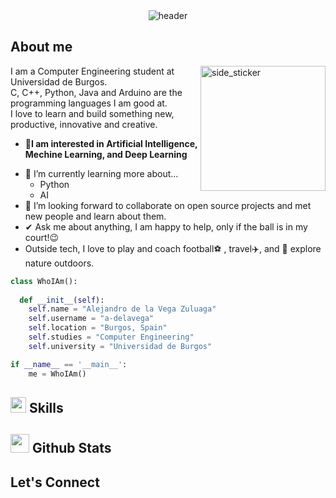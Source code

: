 <!--Saludo-->
<!--<h1 align="center">Hi , I'm Alejandro de la Vega <img src="https://media.giphy.com/media/hvRJCLFzcasrR4ia7z/giphy.gif" width="35"></h1>-->
<div align="center" width="100">
  <img 
  src="https://capsule-render.vercel.app/api?color=0:1408d0,50:0860d0,100:08c4d0&height=250&section=header&text=Hi,%20I'm%20Alejandro%20de%20la%20Vega&fontSize=30&type=waving&fontColor=fefefe&animation=fadeIn" 
  alt="header"
/>
</div>
<!--About me-->

## <b> About me </b>
<img align="right" width=200px height=200px alt="side_sticker" src="https://media.giphy.com/media/TEnXkcsHrP4YedChhA/giphy.gif" />

I am a Computer Engineering student at Universidad de Burgos.<br>
C, C++, Python, Java and Arduino are the programming languages I am good at.<br> 
I love to learn and build something new, productive, innovative and creative.

* **🤖I am interested in Artificial Intelligence, Mechine Learning, and Deep Learning**
- 🌱 I’m currently learning more about...
  - Python
  - AI
- 👯 I’m looking forward to collaborate on open source projects and met new people and learn about them.
- ✔ Ask me about anything, I am happy to help, only if the ball is in my court!😉<br>
- Outside tech, I love to play and coach football⚽ , travel✈️, and 🌴 explore nature outdoors.


```python
class WhoIAm():
    
  def __init__(self):
    self.name = "Alejandro de la Vega Zuluaga"
    self.username = "a-delavega"
    self.location = "Burgos, Spain"
    self.studies = "Computer Engineering"
    self.university = "Universidad de Burgos"

if __name__ == '__main__':
    me = WhoIAm()
```



<!--Skills-->
## <img src="https://media2.giphy.com/media/QssGEmpkyEOhBCb7e1/giphy.gif?cid=ecf05e47a0n3gi1bfqntqmob8g9aid1oyj2wr3ds3mg700bl&rid=giphy.gif" width ="25"><b> Skills</b>

<!--Github Stats-->
## <picture> <img src = "https://github.com/7oSkaaa/7oSkaaa/blob/main/Images/Statistics.gif?raw=true" width = 30px>  </picture> Github Stats

<!--RRSS-->
## Let's Connect
